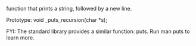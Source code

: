  function that prints a string, followed by a new line.



Prototype: void _puts_recursion(char *s);

FYI: The standard library provides a similar function: puts. Run man puts to learn more.
